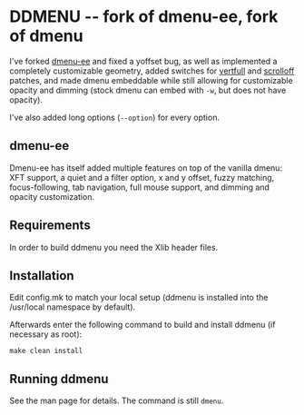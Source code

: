 DDMENU -- fork of dmenu-ee, fork of dmenu
=========================================

I've forked [dmenu-ee][] and fixed a yoffset bug, as well as implemented a completely customizable geometry, added switches for [vertfull][] and [scrolloff][] patches, and made dmenu embeddable while still allowing for customizable opacity and dimming (stock dmenu can embed with `-w`, but does not have opacity).

I've also added long options (`--option`) for every option.

dmenu-ee
--------

Dmenu-ee has itself added multiple features on top of the vanilla dmenu: XFT support, a quiet and a filter option, x and y offset, fuzzy matching, focus-following, tab navigation, full mouse support, and dimming and opacity customization.

[dmenu-ee]: https://github.com/toolpunk/dmenu-ee
[vertfull]: http://tools.suckless.org/dmenu/patches/vertfull
[scrolloff]: https://github.com/toolpunk/dmenu-ee/issues/3

Requirements
------------

In order to build ddmenu you need the Xlib header files.

Installation
------------
Edit config.mk to match your local setup (ddmenu is installed into
the /usr/local namespace by default).

Afterwards enter the following command to build and install ddmenu
(if necessary as root):

    make clean install

Running ddmenu
-------------

See the man page for details. The command is still `dmenu`.
